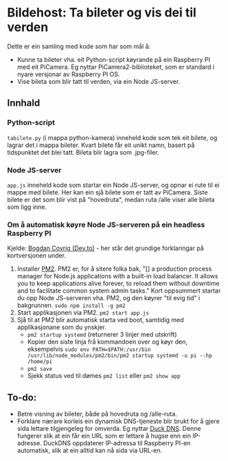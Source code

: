 # Bildehost: Ta bileter og vis dei til verden

Dette er ein samling med kode som har som mål å:
- Kunne ta bileter vha. eit Python-script køyrande på ein Raspberry PI med eit PiCamera. Eg nyttar PiCamera2-biblioteket, som er standard i nyare versjonar av Raspberry PI OS.
- Vise bileta som blir tatt til verden, via ein Node JS-server.

## Innhald

### Python-script

`tabilete.py` (i mappa python-kamera) inneheld kode som tek eit bilete, og lagrar det i mappa bileter. Kvart bilete får eit unikt namn, basert på tidspunktet det blei tatt. Bileta blir lagra som .jpg-filer.

### Node JS-server

`app.js` inneheld kode som startar ein Node JS-server, og opnar ei rute til ei mappe med bilete. Her kan ein sjå bilete som er tatt av PiCamera. Siste bilete er det som blir vist på "hovedruta", medan ruta /alle viser alle bileta som ligg inne.

### Om å automatisk køyre Node JS-serveren på ein headless Raspberry PI

Kjelde: [Bogdan Covrig (Dev.to)](https://dev.to/bogdaaamn/run-your-nodejs-application-on-a-headless-raspberry-pi-4jnn) - her står det grundige forklaringar på kortversjonen under.

1. Installer [PM2](https://github.com/Unitech/pm2). PM2 er, for å sitere folka bak, "[] a production process manager for Node.js applications with a built-in load balancer. It allows you to keep applications alive forever, to reload them without downtime and to facilitate common system admin tasks." Kort oppsummert startar du opp Node JS-serveren vha. PM2, og den køyrer "til evig tid" i bakgrunnen. `sudo npm install -g pm2`
2. Start applikasjonen via PM2. `pm2 start app.js`
3. Sjå til at PM2 blir automatisk starta ved boot, samtidig med applikasjonane som du ynskjer. 
    - `pm2 startup systemd` (returnerer 3 linjer med utskrift)
    - Kopier den siste linja frå kommandoen over og køyr den, eksempelvis `sudo env PATH=$PATH:/usr/bin /usr/lib/node_modules/pm2/bin/pm2 startup systemd -u pi --hp /home/pi`
    - `pm2 save`
    - Sjekk status ved til dømes `pm2 list` eller `pm2 show app`

## To-do:
- Betre visning av bileter, både på hovedruta og /alle-ruta.
- Forklare nærare korleis ein dynamisk DNS-tjeneste blir brukt for å gjere sida lettare tilgjengeleg for omverda. Eg nyttar [Duck DNS](https://www.duckdns.org/). Denne fungerer slik at ein får ein URL som er lettare å hugse enn ein IP-adresse. DuckDNS oppdaterer IP-adressa til Raspberry PI-en automatisk, slik at ein alltid kan nå sida via URL-en.